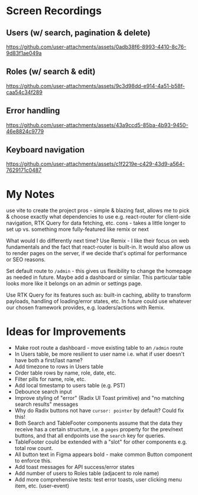# Screen Recordings

## Users (w/ search, pagination & delete)

https://github.com/user-attachments/assets/0adb38f6-8993-4410-8c76-9d83f1ae049a

## Roles (w/ search & edit)

https://github.com/user-attachments/assets/9c3d98dd-e914-4a51-b58f-caa54c34f289

## Error handling

https://github.com/user-attachments/assets/43a9ccd5-85ba-4b93-9450-46e8824c9779

## Keyboard navigation

https://github.com/user-attachments/assets/c1f2219e-c429-43d9-a564-7629171c0487

# My Notes

use vite to create the project
pros - simple & blazing fast, allows me to pick & choose exactly what dependencies to use e.g. react-router for 
client-side navigation, RTK Query for data fetching, etc.
cons - takes a little longer to set up vs. something more fully-featured like remix or next

What would I do differently next time? Use Remix - I like their focus on web fundamentals and the fact that 
react-router is built-in. It would also allow us to render pages on the server, if we decide that's optimal for 
performance or SEO reasons.

Set default route to `/admin` - this gives us flexibility to change the homepage as needed in future. Maybe add a 
dashboard or similar. This particular table looks more like it belongs on an admin or settings page.

Use RTK Query for its features such as: built-in caching, ability to transform payloads, handling of loading/error
states, etc. In future could use whatever our chosen framework provides, e.g. loaders/actions with Remix.

# Ideas for Improvements

- Make root route a dashboard - move existing table to an `/admin` route
- In Users table, be more resilient to user name i.e. what if user doesn't have both a first/last name?
- Add timezone to rows in Users table
- Order table rows by name, role, date, etc.
- Filter pills for name, role, etc.
- Add local timestamp to users table (e.g. PST)
- Debounce search input
- Improve styling of "error" (Radix UI Toast primitive) and "no matching search results" messages
- Why do Radix buttons not have `cursor: pointer` by default? Could fix this!
- Both Search and TableFooter components assume that the data they receive has a certain structure, i.e. a `pages` 
  property for the prev/next buttons, and that all endpoints use the `search` key for queries. 
- TableFooter could be extended with a "slot" for other components e.g. total row count.
- All button text in Figma appears bold - make common Button component to enforce this.
- Add toast messages for API success/error states
- Add number of users to Roles table (adjacent to role name)
- Add more comprehensive tests: test error toasts, user clicking menu item, etc. (user-event)
